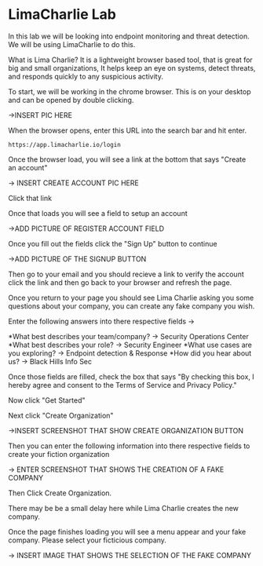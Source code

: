 # LimaCharlie Lab

In this lab we will be looking into endpoint monitoring and threat detection. We will be using LimaCharlie to do this.

What is Lima Charlie? It is a lightweight browser based tool, that is great for big and small organizations, It helps keep an eye on systems, detect threats, and responds quickly to any suspicious activity.

To start, we will be working in the chrome browser. This is on your desktop and can be opened by double clicking.

->INSERT PIC HERE

When the browser opens, enter this URL into the search bar and hit enter.

`https://app.limacharlie.io/login`

Once the browser load, you will see a link at the bottom that says "Create an account"

-> INSERT CREATE ACCOUNT PIC HERE

Click that link

Once that loads you will see a field to setup an account

->ADD PICTURE OF REGISTER ACCOUNT FIELD

Once you fill out the fields click the "Sign Up" button to continue

->ADD PICTURE OF THE SIGNUP BUTTON

Then go to your email and you should recieve a link to verify the account click the link and then go back to your browser and refresh the page.

Once you return to your page you should see Lima Charlie asking you some questions about your company, you can create any fake company you wish.

Enter the following answers into there respective fields ->

*What best describes your team/company? -> Security Operations Center
*What best describes your role? -> Security Engineer
*What use cases are you exploring? -> Endpoint detection & Response
*How did you hear about us? -> Black Hills Info Sec

Once those fields are filled, check the box that says "By checking this box, I hereby agree and consent to the Terms of Service and Privacy Policy."

Now click "Get Started"

Next click "Create Organization" 

->INSERT SCREENSHOT THAT SHOW CREATE ORGANIZATION BUTTON

Then you can enter the following information into there respective fields to create your fiction organization

-> ENTER SCREENSHOT THAT SHOWS THE CREATION OF A FAKE COMPANY

Then Click Create Organization.

There may be be a small delay here while Lima Charlie creates the new company.

Once the page finishes loading you will see a menu appear and your fake company. Please select your ficticious company.

-> INSERT IMAGE THAT SHOWS THE SELECTION OF THE FAKE COMPANY
